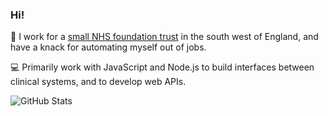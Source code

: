 ### Hi!

:hospital: I work for a [small NHS foundation trust](https://yeovilhospital.co.uk/) in the south west of England, and have a knack for automating myself out of jobs.

:computer: Primarily work with JavaScript and Node.js to build interfaces between clinical systems, and to develop web APIs.

![GitHub Stats](https://github-readme-stats.vercel.app/api?username=Fdawgs&count_private=true&show_icons=true&hide=contribs)
